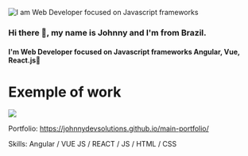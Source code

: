 ![I am Web Developer focused on Javascript frameworks](https://media-exp2.licdn.com/dms/image/C4D16AQF7DBkLWUH05g/profile-displaybackgroundimage-shrink_200_800/0/1641707266779?e=1662595200&v=beta&t=81ZyqlpiSZYCTciZnYTQ2plrfnwh6Lg3YhSsuGU7oCk)
### Hi there 👋, my name is Johnny and I'm from Brazil.
#### I'm Web Developer focused on Javascript frameworks Angular, Vue, React.js🚀


# Exemple of work
<img src="https://github.com/johnnydevsolutions/README.md/blob/main/20220706_170606.gif?raw=true">

Portfolio: https://johnnydevsolutions.github.io/main-portfolio/

Skills: Angular / VUE JS / REACT / JS / HTML / CSS
